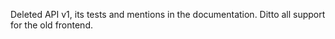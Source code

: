 Deleted API v1, its tests and mentions in the documentation. Ditto all support
for the old frontend.
